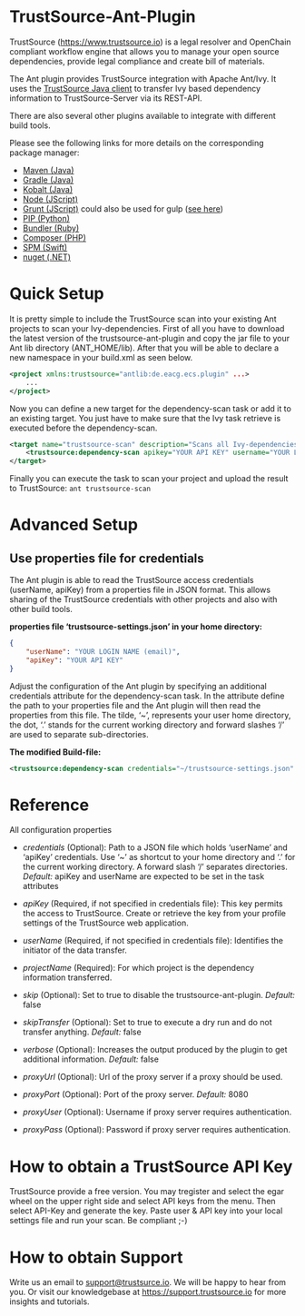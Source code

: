 # TrustSource-Ant-Plugin
TrustSource (https://www.trustsource.io) is a legal resolver and OpenChain compliant workflow engine that allows you to manage your open source dependencies, provide legal compliance and create bill of materials.

The Ant plugin provides TrustSource integration with Apache Ant/Ivy. It uses the [TrustSource Java client](https://github.com/eacg-gmbh/ecs-java-client/) to transfer Ivy based dependency information to TrustSource-Server via its REST-API. 

There are also several other plugins available to integrate with different build tools.

Please see the following links for more details on the corresponding package manager: 
* [Maven (Java)](https://github.com/eacg-gmbh/ecs-mvn-plugin)
* [Gradle (Java)](https://github.com/eacg-gmbh/ecs-gradle-plugin)
* [Kobalt (Java)](https://github.com/eacg-gmbh/TrustSource-Kobalt-Plugin)
* [Node (JScript)](https://github.com/eacg-gmbh/ecs-node-client)
* [Grunt (JScript)](https://github.com/eacg-gmbh/ecs-grunt-plugin) could also be used for gulp ([see here](https://support.trustsource.io/hc/en-us/articles/115003209085-How-to-integrate-TrustSource-with-npm-via-gulp))
* [PIP (Python)](https://github.com/eacg-gmbh/ecs-pip-plugin)
* [Bundler (Ruby)](https://github.com/eacg-gmbh/ecs-bundler)
* [Composer (PHP)](https://github.com/eacg-gmbh/ecs-composer)
* [SPM (Swift)](https://github.com/eacg-gmbh/ecs-spm-plugin)
* [nuget (.NET)](https://github.com/eacg-gmbh/ecs-nuget)

# Quick Setup
It is pretty simple to include the TrustSource scan into your existing Ant projects to scan your Ivy-dependencies. First of all you have to download the latest version of the trustsource-ant-plugin and copy the jar file to your Ant lib directory (ANT_HOME/lib). After that you will be able to declare a new namespace in your build.xml as seen below.

```xml
<project xmlns:trustsource="antlib:de.eacg.ecs.plugin" ...>
    ...
</project>
```

Now you can define a new target for the dependency-scan task or add it to an existing target. You just have to make sure that the Ivy task retrieve is executed before the dependency-scan.

```xml
<target name="trustsource-scan" description="Scans all Ivy-dependencies and uploads the result to TrustSource" depends="resolve">
    <trustsource:dependency-scan apikey="YOUR API KEY" username="YOUR LOGIN NAME (email)" projectname="YOUR PROJECT NAME"/>
</target>
```

Finally you can execute the task to scan your project and upload the result to TrustSource: ``ant trustsource-scan``

# Advanced Setup
## Use properties file for credentials
The Ant plugin is able to read the TrustSource access credentials (userName, apiKey) from a properties file in JSON format. This allows sharing of the TrustSource credentials with other projects and also with other build tools.

**properties file ‘trustsource-settings.json’ in your home directory:**

```json
{
    "userName": "YOUR LOGIN NAME (email)",
    "apiKey": "YOUR API KEY"
}
```

Adjust the configuration of the Ant plugin by specifying an additional credentials attribute for the dependency-scan task. In the attribute define the path to your properties file and the Ant plugin will then read the properties from this file. The tilde, ‘~’, represents your user home directory, the dot, ‘.’ stands for the current working directory and forward slashes ‘/’ are used to separate sub-directories.

**The modified Build-file:**

```xml
<trustsource:dependency-scan credentials="~/trustsource-settings.json" projectname="YOUR PROJECT NAME"/>
```

# Reference
All configuration properties

* *credentials* (Optional): Path to a JSON file which holds ‘userName’ and ‘apiKey’ credentials. Use ‘~’ as shortcut to your home directory and ‘.’ for the current working directory. A forward slash ‘/’ separates directories. *Default:* apiKey and userName are expected to be set in the task attributes

* *apiKey* (Required, if not specified in credentials file): This key permits the access to TrustSource. Create or retrieve the key from your profile settings of the TrustSource web application.
        
* *userName* (Required, if not specified in credentials file): Identifies the initiator of the data transfer.
    
* *projectName* (Required): For which project is the dependency information transferred.
    
* *skip* (Optional): Set to true to disable the trustsource-ant-plugin. *Default:* false
    
* *skipTransfer* (Optional): Set to true to execute a dry run and do not transfer anything. *Default:* false

* *verbose* (Optional): Increases the output produced by the plugin to get additional information. *Default:* false

* *proxyUrl* (Optional): Url of the proxy server if a proxy should be used.

* *proxyPort* (Optional): Port of the proxy server. *Default:* 8080

* *proxyUser* (Optional): Username if proxy server requires authentication.

* *proxyPass* (Optional): Password if proxy server requires authentication.

# How to obtain a TrustSource API Key
TrustSource provide a free version. You may tregister and select the egar wheel on the upper right side and select API keys from the menu. Then select API-Key and generate the key. Paste user & API key into your local settings file and run your scan. Be compliant ;-)

# How to obtain Support
Write us an email to support@trustsurce.io. We will be happy to hear from you. Or visit our knowledgebase at https://support.trustsource.io for more insights and tutorials.
